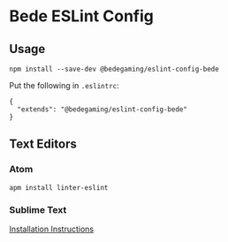 # Bede ESLint Config

## Usage

`npm install --save-dev @bedegaming/eslint-config-bede`

Put the following in `.eslintrc`:
```
{
  "extends": "@bedegaming/eslint-config-bede"
}
```

## Text Editors
### Atom
```
apm install linter-eslint
```

### Sublime Text
[Installation Instructions](https://github.com/roadhump/SublimeLinter-eslint)
